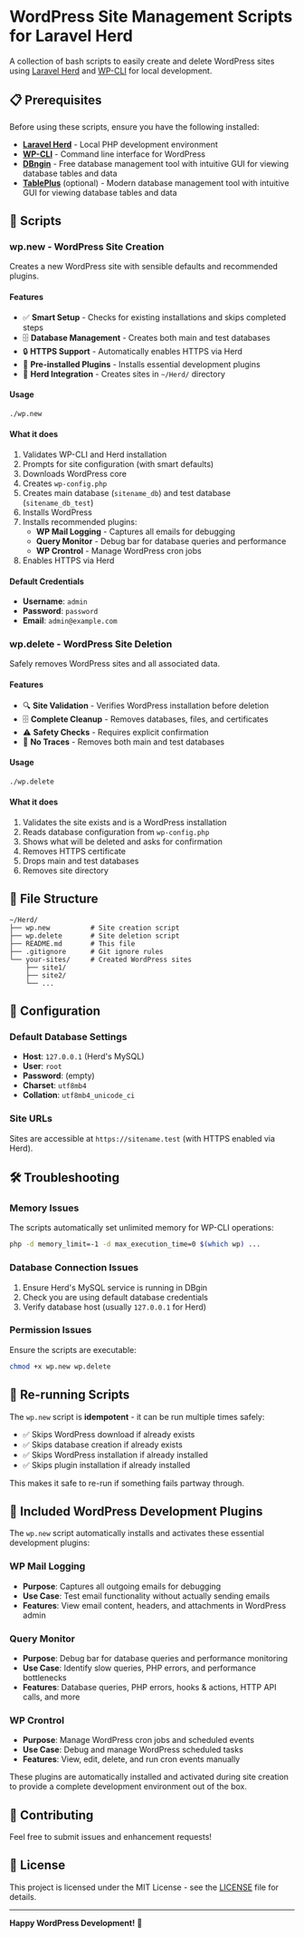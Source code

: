 # WordPress Site Management Scripts for Laravel Herd

A collection of bash scripts to easily create and delete WordPress sites using [Laravel Herd](https://herd.laravel.com/) and [WP-CLI](https://wp-cli.org/) for local development.

## 📋 Prerequisites

Before using these scripts, ensure you have the following installed:

- **[Laravel Herd](https://herd.laravel.com/)** - Local PHP development environment
- **[WP-CLI](https://wp-cli.org/)** - Command line interface for WordPress
- **[DBngin](https://dbngin.com/)** - Free database management tool with intuitive GUI for viewing database tables and data
- **[TablePlus](https://tableplus.com/)** (optional) - Modern database management tool with intuitive GUI for viewing database tables and data

## 🚀 Scripts

### wp.new - WordPress Site Creation

Creates a new WordPress site with sensible defaults and recommended plugins.

#### Features

- ✅ **Smart Setup** - Checks for existing installations and skips completed steps
- 🗄️ **Database Management** - Creates both main and test databases
- 🔒 **HTTPS Support** - Automatically enables HTTPS via Herd
- 🔌 **Pre-installed Plugins** - Installs essential development plugins
- 📂 **Herd Integration** - Creates sites in `~/Herd/` directory

#### Usage

```bash
./wp.new
```

#### What it does

1. Validates WP-CLI and Herd installation
2. Prompts for site configuration (with smart defaults)
3. Downloads WordPress core
4. Creates `wp-config.php`
5. Creates main database (`sitename_db`) and test database (`sitename_db_test`)
6. Installs WordPress
7. Installs recommended plugins:
   - **WP Mail Logging** - Captures all emails for debugging
   - **Query Monitor** - Debug bar for database queries and performance
   - **WP Crontrol** - Manage WordPress cron jobs
8. Enables HTTPS via Herd

#### Default Credentials

- **Username**: `admin`
- **Password**: `password`
- **Email**: `admin@example.com`

### wp.delete - WordPress Site Deletion

Safely removes WordPress sites and all associated data.

#### Features

- 🔍 **Site Validation** - Verifies WordPress installation before deletion
- 🗄️ **Complete Cleanup** - Removes databases, files, and certificates
- ⚠️ **Safety Checks** - Requires explicit confirmation
- 🧹 **No Traces** - Removes both main and test databases

#### Usage

```bash
./wp.delete
```

#### What it does

1. Validates the site exists and is a WordPress installation
2. Reads database configuration from `wp-config.php`
3. Shows what will be deleted and asks for confirmation
4. Removes HTTPS certificate
5. Drops main and test databases
6. Removes site directory

## 📁 File Structure

```
~/Herd/
├── wp.new          # Site creation script
├── wp.delete       # Site deletion script
├── README.md       # This file
├── .gitignore      # Git ignore rules
└── your-sites/     # Created WordPress sites
    ├── site1/
    ├── site2/
    └── ...
```

## 🔧 Configuration

### Default Database Settings

- **Host**: `127.0.0.1` (Herd's MySQL)
- **User**: `root`
- **Password**: (empty)
- **Charset**: `utf8mb4`
- **Collation**: `utf8mb4_unicode_ci`

### Site URLs

Sites are accessible at `https://sitename.test` (with HTTPS enabled via Herd).

## 🛠️ Troubleshooting

### Memory Issues

The scripts automatically set unlimited memory for WP-CLI operations:
```bash
php -d memory_limit=-1 -d max_execution_time=0 $(which wp) ...
```

### Database Connection Issues

1. Ensure Herd's MySQL service is running in DBgin
2. Check you are using default database credentials
3. Verify database host (usually `127.0.0.1` for Herd)

### Permission Issues

Ensure the scripts are executable:
```bash
chmod +x wp.new wp.delete
```

## 🔄 Re-running Scripts

The `wp.new` script is **idempotent** - it can be run multiple times safely:

- ✅ Skips WordPress download if already exists
- ✅ Skips database creation if already exists
- ✅ Skips WordPress installation if already installed
- ✅ Skips plugin installation if already installed

This makes it safe to re-run if something fails partway through.

## 🔌 Included WordPress Development Plugins

The `wp.new` script automatically installs and activates these essential development plugins:

### WP Mail Logging
- **Purpose**: Captures all outgoing emails for debugging
- **Use Case**: Test email functionality without actually sending emails
- **Features**: View email content, headers, and attachments in WordPress admin

### Query Monitor
- **Purpose**: Debug bar for database queries and performance monitoring
- **Use Case**: Identify slow queries, PHP errors, and performance bottlenecks
- **Features**: Database queries, PHP errors, hooks & actions, HTTP API calls, and more

### WP Crontrol
- **Purpose**: Manage WordPress cron jobs and scheduled events
- **Use Case**: Debug and manage WordPress scheduled tasks
- **Features**: View, edit, delete, and run cron events manually

These plugins are automatically installed and activated during site creation to provide a complete development environment out of the box.

## 🤝 Contributing

Feel free to submit issues and enhancement requests!

## 📄 License

This project is licensed under the MIT License - see the [LICENSE](LICENSE) file for details.

---

**Happy WordPress Development!** 🎉
